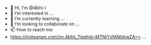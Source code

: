 - 👋 Hi, I’m @4bhi-i
- 👀 I’m interested in ...
- 🌱 I’m currently learning ...
- 💞️ I’m looking to collaborate on ...
- 📫 How to reach me
- https://instagram.com/im.4bhii_?igshid=MTNiYzNiMzkwZA==  ...
<!---
4bhi-i/4bhi-i is a ✨ special ✨ repository because its `README.md` (this file) appears on your GitHub profile.
You can click the Preview link to take a look at your changes.
--->
